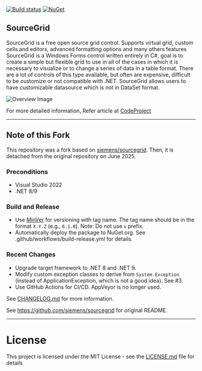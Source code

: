 ﻿[![Build status](https://github.com/huanlin/SourceGrid/actions/workflows/build-release.yml/badge.svg)](https://github.com/huanlin/SourceGrid/actions/workflows/build-release.yml)
[![NuGet](https://img.shields.io/nuget/v/SourceGrid-huanlin.svg)](https://www.nuget.org/packages/SourceGrid-huanlin/) 

## SourceGrid

SourceGrid is a free open source grid control. Supports virtual grid, custom cells and editors, advanced formatting options and many others features
SourceGrid is a Windows Forms control written entirely in C#, goal is to create a simple but flexible grid to use in all of the cases in which it is necessary to visualize or to change a series of data in a table format. There are a lot of controls of this type available, but often are expensive, difficult to be customize or not compatible with .NET. SourceGrid allows users to have customizable datasource which is not in DataSet format.

![Overview Image](/Doc/Images/SourceGrid_Overview.png)

For more detailed information, Refer article at [CodeProject](https://www.codeproject.com/Articles/3531/SourceGrid-Open-Source-C-Grid-Control)

---

## Note of this Fork

This repository was a fork based on [siemens/sourcegrid](https://github.com/siemens/sourcegrid). Then, it is detached from the original repository on June 2025.

### Preconditions

- Visual Studio 2022
- .NET 8/9

### Build and Release

- Use [MinVer](https://github.com/adamralph/minver) for versioning with tag name. The tag name should be in the format `X.Y.Z` (e.g., `6.1.0`). Note: Do not use `v` prefix.
- Automatically deploy the package to NuGet.org. See .github/workflows/build-release.yml for details.

### Recent Changes

- Upgrade target framework to .NET 8 and .NET 9.
- Modify custom exception classes to derive from `System.Exception` (instead of ApplicationException, which is not a good idea). See #3.
- Use GitHub Actions for CI/CD. AppVeyor is no longer used. 

See [CHANGELOG.md](CHANGELOG.md) for more information.

See https://github.com/siemens/sourcegrid for original README.

---

# License
This project is licensed under the MIT License - see the [LICENSE.md](https://github.com/siemens/sourcegrid/blob/master/LICENSE) file for details 

